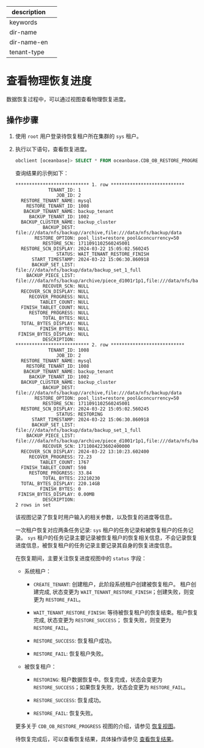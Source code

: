 |description||
|---|---|
|keywords||
|dir-name||
|dir-name-en||
|tenant-type||

# 查看物理恢复进度

数据恢复过程中，可以通过视图查看物理恢复进度。

## 操作步骤

1. 使用 `root` 用户登录待恢复租户所在集群的 `sys` 租户。

2. 执行以下语句，查看恢复进度。 

   ```sql
   obclient [oceanbase]> SELECT * FROM oceanbase.CDB_OB_RESTORE_PROGRESS\G
   ```

   查询结果的示例如下：

   ```shell
   *************************** 1. row ***************************
               TENANT_ID: 1
                  JOB_ID: 2
     RESTORE_TENANT_NAME: mysql
       RESTORE_TENANT_ID: 1008
      BACKUP_TENANT_NAME: backup_tenant
        BACKUP_TENANT_ID: 1002
     BACKUP_CLUSTER_NAME: backup_cluster
             BACKUP_DEST: file:///data/nfs/backup//archive,file:///data/nfs/backup/data
          RESTORE_OPTION: pool_list=restore_pool&concurrency=50
             RESTORE_SCN: 1711091102560245001
     RESTORE_SCN_DISPLAY: 2024-03-22 15:05:02.560245
                  STATUS: WAIT_TENANT_RESTORE_FINISH
         START_TIMESTAMP: 2024-03-22 15:06:30.860918
         BACKUP_SET_LIST: file:///data/nfs/backup/data/backup_set_1_full
       BACKUP_PIECE_LIST: file:///data/nfs/backup/archive/piece_d1001r1p1,file:///data/nfs/backup/archive/piece_d1001r2p2
             RECOVER_SCN: NULL
     RECOVER_SCN_DISPLAY: NULL
        RECOVER_PROGRESS: NULL
            TABLET_COUNT: NULL
     FINISH_TABLET_COUNT: NULL
        RESTORE_PROGRESS: NULL
             TOTAL_BYTES: NULL
     TOTAL_BYTES_DISPLAY: NULL
            FINISH_BYTES: NULL
    FINISH_BYTES_DISPLAY: NULL
             DESCRIPTION:
   *************************** 2. row ***************************
               TENANT_ID: 1008
                  JOB_ID: 2
     RESTORE_TENANT_NAME: mysql
       RESTORE_TENANT_ID: 1008
      BACKUP_TENANT_NAME: backup_tenant
        BACKUP_TENANT_ID: 1002
     BACKUP_CLUSTER_NAME: backup_cluster
             BACKUP_DEST: file:///data/nfs/backup//archive,file:///data/nfs/backup/data
          RESTORE_OPTION: pool_list=restore_pool&concurrency=50
             RESTORE_SCN: 1711091102560245001
     RESTORE_SCN_DISPLAY: 2024-03-22 15:05:02.560245
                  STATUS: RESTORING
         START_TIMESTAMP: 2024-03-22 15:06:30.860918
         BACKUP_SET_LIST: file:///data/nfs/backup/data/backup_set_1_full
       BACKUP_PIECE_LIST: file:///data/nfs/backup/archive/piece_d1001r1p1,file:///data/nfs/backup/archive/piece_d1001r2p2
             RECOVER_SCN: 1711084223602400000
     RECOVER_SCN_DISPLAY: 2024-03-22 13:10:23.602400
        RECOVER_PROGRESS: 72.23
            TABLET_COUNT: 1767
     FINISH_TABLET_COUNT: 598
        RESTORE_PROGRESS: 33.84
             TOTAL_BYTES: 23210230
     TOTAL_BYTES_DISPLAY: 220.14GB
            FINISH_BYTES: 0
    FINISH_BYTES_DISPLAY: 0.00MB
             DESCRIPTION:
   2 rows in set
   ```

   该视图记录了恢复时用户输入的相关参数，以及恢复的进度等信息。

   一次租户恢复对应两条任务记录: `sys` 租户的任务记录和被恢复租户的任务记录。 `sys` 租户的任务记录主要记录被恢复租户的恢复相关信息，不会记录恢复进度信息，被恢复租户的任务记录主要记录其自身的恢复进度信息。

   在恢复期间，主要关注恢复进度视图中的 `status` 字段：

   * 系统租户：

      * `CREATE_TENANT`: 创建租户，此阶段系统租户创建被恢复租户。 租户创建完成, 状态变更为 `WAIT_TENANT_RESTORE_FINISH`；创建失败，则变更为 `RESTORE_FAIL`。

      * `WAIT_TENANT_RESTORE_FINISH`: 等待被恢复租户的恢复结束。租户恢复完成, 状态变更为 `RESTORE_SUCCESS`； 恢复失败，则变更为 `RESTORE_FAIL`。

      * `RESTORE_SUCCESS`: 恢复租户成功。

      * `RESTORE_FAIL`: 恢复租户失败。

   * 被恢复租户：

      * `RESTORING`: 租户数据恢复中。恢复完成，状态会变更为 `RESTORE_SUCCESS`；如果恢复失败，状态会变更为 `RESTORE_FAIL`。

      * `RESTORE_SUCCESS`: 恢复成功。

      * `RESTORE_FAIL`: 恢复失败。

   更多关于 `CDB_OB_RESTORE_PROGRESS` 视图的介绍，请参见 [恢复视图](../600.restore-data/900.views-of-the-restore.md)。

   待恢复完成后，可以查看恢复结果，具体操作请参见 [查看恢复结果](../600.restore-data/500.view-the-restore-history.md)。





